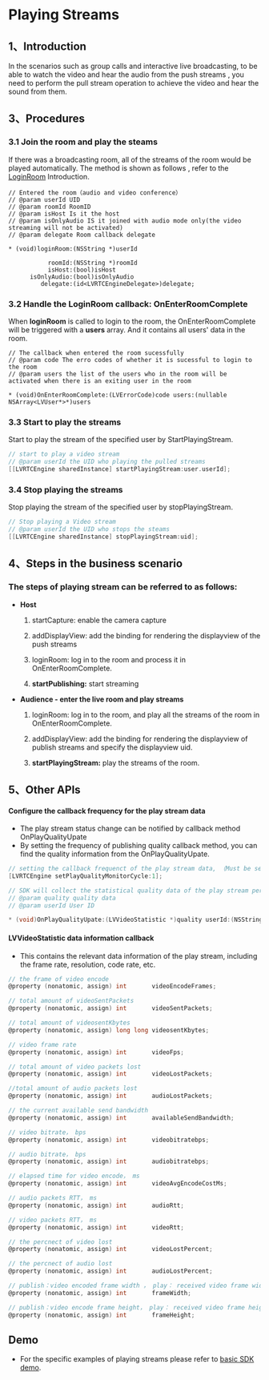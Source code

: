 # Playing Streams

## <a name='1'></a>1、Introduction

In the scenarios such as group calls and interactive live broadcasting, to be able to watch the video and hear the audio from the push streams  , you need to perform the pull stream operation to achieve the video and hear the sound from them.

## <a name='3'></a>3、Procedures

### 3.1 Join the room and play the steams

If there was a broadcasting room, all of the streams of the room would be played automatically. The method is shown as follows , refer to the [LoginRoom](/?p=/zh/ios/rtc/login_room.md&k=lD5BR0Hz) Introduction.

``` objc
// Entered the room（audio and video conference）
// @param userId UID
// @param roomId RoomID
// @param isHost Is it the host
// @param isOnlyAudio IS it joined with audio mode only(the video streaming will not be activated)
// @param delegate Room callback delegate

* (void)loginRoom:(NSString *)userId

           roomId:(NSString *)roomId
           isHost:(bool)isHost
      isOnlyAudio:(bool)isOnlyAudio
         delegate:(id<LVRTCEngineDelegate>)delegate;
```

### 3.2 Handle the LoginRoom callback: OnEnterRoomComplete

When **loginRoom** is called to login to the room, the OnEnterRoomComplete will be triggered with a **users** array. And it contains all users' data in the room.

``` objc
// The callback when entered the room sucessfully 
// @param code The erro codes of whether it is sucessful to login to the room
// @param users the list of the users who in the room will be activated when there is an exiting user in the room

* (void)OnEnterRoomComplete:(LVErrorCode)code users:(nullable NSArray<LVUser*>*)users

```

### 3.3 Start to play the streams

Start to play the stream of the specified user by StartPlayingStream.

```objective-c
// start to play a video stream
// @param userId the UID who playing the pulled streams
[[LVRTCEngine sharedInstance] startPlayingStream:user.userId]; 

``` 

### 3.4 Stop playing the streams

Stop playing the stream of the specified user by stopPlayingStream.

```objective-c
// Stop playing a Video stream
// @param userId the UID who stops the steams
[[LVRTCEngine sharedInstance] stopPlayingStream:uid];
```

## <a name='4'></a>4、Steps in the business scenario

### The steps of playing stream can be referred to as follows:

* **Host**

  1. startCapture: enable the camera capture

  2. addDisplayView: add the binding for rendering the displayview of the push streams

  3. loginRoom: log in to the room and process it in OnEnterRoomComplete.

  4. **startPublishing:** start streaming

* **Audience - enter the live room and play streams**

  1. loginRoom: log in to the room, and play all the streams of the room in OnEnterRoomComplete.

  2. addDisplayView: add the binding for rendering the displayview of publish streams and specify the displayview uid.

  3. **startPlayingStream:** play the streams of the room.

## <a name='5'></a>5、Other APIs

#### Configure the callback frequency for the play stream data

* The play stream status change can be notified by callback method OnPlayQualityUpate
* By setting the frequency of publishing quality callback method, you can find the quality information from the OnPlayQualityUpate.

```objective-c
// setting the callback frequenct of the play stream data, （Must be set before logging in the room)
[LVRTCEngine setPlayQualityMonitorCycle:1]; 

// SDK will collect the statistical quality data of the play stream periodically, the app can obtian the statistical quality data by this method
// @param quality quality data
// @param userId User ID

* (void)OnPlayQualityUpate:(LVVideoStatistic *)quality userId:(NSString*)userId; 

``` 

#### LVVideoStatistic data information callback

* This contains the relevant data information of the play stream, including the frame rate, resolution, code rate, etc.

```objective-c
// the frame of video encode
@property (nonatomic, assign) int       videoEncodeFrames;

// total amount of videoSentPackets
@property (nonatomic, assign) int       videoSentPackets;

// total amount of videosentKbytes
@property (nonatomic, assign) long long videosentKbytes;

// video frame rate
@property (nonatomic, assign) int       videoFps;

// total amount of video packets lost
@property (nonatomic, assign) int       videoLostPackets;

//total amount of audio packets lost
@property (nonatomic, assign) int       audioLostPackets;

// the current available send bandwidth
@property (nonatomic, assign) int       availableSendBandwidth;

// video bitrate， bps
@property (nonatomic, assign) int       videobitratebps;

// audio bitrate， bps
@property (nonatomic, assign) int       audiobitratebps;

// elapsed time for video encode， ms
@property (nonatomic, assign) int       videoAvgEncodeCostMs;

// audio packets RTT， ms
@property (nonatomic, assign) int       audioRtt;

// video packets RTT， ms
@property (nonatomic, assign) int       videoRtt;

// the percnect of video lost
@property (nonatomic, assign) int       videoLostPercent;

// the percnect of audio lost
@property (nonatomic, assign) int       audioLostPercent;

// publish：video encoded frame width ， play： received video frame width
@property (nonatomic, assign) int       frameWidth;

// publish：video encode frame height， play： received video frame height
@property (nonatomic, assign) int       frameHeight;
```

## Demo

* For the specific examples of playing streams please refer to [basic SDK demo](/?p=/en/ios/rtc/download_sdk.md&k=LKdNguJq).
